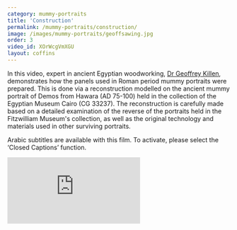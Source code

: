 ```yaml
---
category: mummy-portraits
title: 'Construction'
permalink: /mummy-portraits/construction/
image: /images/mummy-portraits/geoffsawing.jpg
order: 3
video_id: XOrWcgVmXGU   
layout: coffins
---
```


In this video, expert in ancient Egyptian woodworking, [Dr Geoffrey Killen](https://egyptiancoffins.org/team/geoff-killen/), demonstrates how the panels used in Roman period mummy portraits were prepared. This is done via a reconstruction modelled on the ancient mummy portrait of Demos from Hawara (AD 75-100) held in the collection of the Egyptian Museum Cairo (CG 33237). The reconstruction is carefully made based on a detailed examination of the reverse of the portraits held in the Fitzwilliam Museum's collection, as well as the original technology and materials used in other surviving portraits.

Arabic subtitles are available with this film. To activate, please select the ‘Closed Captions’ function.

<div class="col-12 shadow-sm p-3 mx-auto mb-3 ">
    <div class="ratio ratio-16x9">
      <iframe  title="A YouTube video from the Fitzwilliam Museum"
      src="https://www.youtube.com/embed/{{ page.video_id }}" frameborder="0"
      allowfullscreen></iframe>
    </div>
 </div>



